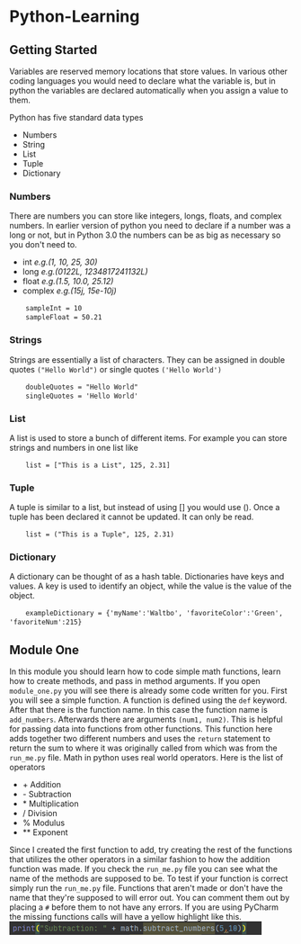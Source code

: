 # Python-Learning

## Getting Started
Variables are reserved memory locations that store values. In various other coding languages you would need to declare what the variable is, but in python the variables are declared automatically when you assign a value to them. 

Python has five standard data types
- Numbers
- String
- List
- Tuple
- Dictionary

### Numbers
There are numbers you can store like integers, longs, floats, and complex numbers. In earlier version of python you need to declare if a number was a long or not, but in Python 3.0 the numbers can be as big as necessary so you don't need to. 
- int _e.g.(1, 10, 25, 30)_
- long _e.g.(0122L, 1234817241132L)_
- float _e.g.(1.5, 10.0, 25.12)_
- complex _e.g.(15j, 15e-10j)_
```
    sampleInt = 10
    sampleFloat = 50.21
```

### Strings
Strings are essentially a list of characters. They can be assigned in double quotes `("Hello World")` or single quotes `('Hello World')`
```
    doubleQuotes = "Hello World"
    singleQuotes = 'Hello World'
```

### List
A list is used to store a bunch of different items. For example you can store strings and numbers in one list like 
```
    list = ["This is a List", 125, 2.31]
```
### Tuple
A tuple is similar to a list, but instead of using [] you would use (). Once a tuple has been declared it cannot be updated. It can only be read.
```
    list = ("This is a Tuple", 125, 2.31)
```
### Dictionary
A dictionary can be thought of as a hash table. Dictionaries have keys and values. A key is used to identify an object, while the value is the value of the object.
```
    exampleDictionary = {'myName':'Waltbo', 'favoriteColor':'Green', 'favoriteNum':215}
```
## Module One
In this module you should learn how to code simple math functions, learn how to create methods, and pass in method arguments. If you open `module_one.py` you will see there is already some code written for you. First you will see a simple function. A function is defined using the `def` keyword. 
After that there is the function name. In this case the function name is `add_numbers`. Afterwards there are arguments `(num1, num2)`. This is helpful for passing data into functions from other functions. This function here adds together two different numbers and uses the `return` statement to return the sum to where it was originally called from which was from the `run_me.py` file.
Math in python uses real world operators. Here is the list of operators
- \+ Addition
- \- Subtraction
- \* Multiplication
- / Division
- % Modulus
- ** Exponent

Since I created the first function to add, try creating the rest of the functions that utilizes the other operators in a similar fashion to how the addition function was made. 
If you check the `run_me.py` file you can see what the name of the methods are supposed to be. To test if your function is correct simply run the `run_me.py` file. Functions that aren't made or don't have the name that they're supposed to will error out. You can comment them out by placing a `#` before them to not have any errors. If you are using PyCharm the missing functions calls will have a yellow highlight like this.
![missing function example](photos/missingFunctionExample.png "Missing Function Example")
